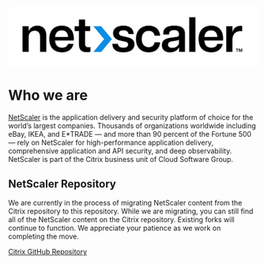 ![NetScaler New Logo](media/NetScaler_Logo_2color_Positive.jpg)
# Who we are
[NetScaler](https://www.netscaler.com) is the application delivery and security platform of choice for the world’s largest companies. Thousands of organizations worldwide including eBay, IKEA, and E*TRADE — and more than 90 percent of the Fortune 500 — rely on NetScaler for high-performance application delivery, comprehensive application and API security, and deep observability. NetScaler is part of the Citrix business unit of Cloud Software Group.
## NetScaler Repository
We are currently in the process of migrating NetScaler content from the Citrix repository to this repository. While we are migrating, you can still find all of the NetScaler content on the Citrix repository. Existing forks will continue to function. We appreciate your patience as we work on completing the move.


[Citrix GitHub Repository](https://github.com/citrix/)
